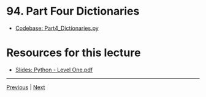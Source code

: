 # 94. Part Four Dictionaries

-   [Codebase: Part4_Dictionaries.py](../../codebase/python-django/Python_Level_One/Part4_Dictionaries.py)

#  Resources for this lecture


-   [Slides: Python - Level One.pdf](https://python-ds.s3.us-west-1.amazonaws.com/Python-and-Django-Full-Stack-Web-Developer-Bootcamp/Resources/Python+-+Level+One.pdf)


---

[Previous](./93_Part-Three-Lists.md) | [Next](./95_Part-5-Tuples-Sets-and-Booleans.md)